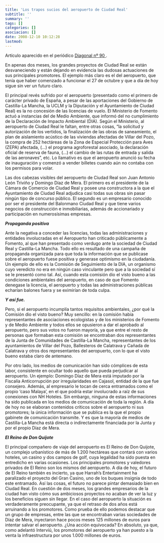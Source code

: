 ```yaml
---
title: 'Los trapos sucios del aeropuerto de Ciudad Real'
subtitle: ''
summary: ''
tags: []
categories: []
asociacion: []
date: 2008-12-10 10:12:28
lastmod:
---
```


Artículo aparecido en el periódico [Diagonal nº 90 ]( http://diagonalperiodico.net/spip.php?article6891).

En apenas dos meses, los grandes proyectos de Ciudad Real se están desvaneciendo y están dejando en evidencia las dudosas actuaciones de sus principales promotores. El ejemplo más claro es el del aeropuerto, que tenía que haber comenzado a funcionar el 27 de octubre y que a día de hoy sigue sin ver un futuro claro.

El principal revés sufrido por el aeropuerto (presentado como el primero de carácter privado de España, a pesar de las aportaciones del Gobierno de Castilla-La Mancha, la UCLM y la Diputación y el Ayuntamiento de Ciudad Real) es la no concesión de las licencias de vuelo. El Ministerio de Fomento actuó a instancias del de Medio Ambiente, que informó del no cumplimiento de la Declaración de Impacto Ambiental (DIA). Según el Ministerio, al aeropuerto de Ciudad Real le faltan, entre otras cosas, “la solicitud y autorización de los vertidos, la finalización de las obras de saneamiento, el plan de aislamiento acústico de las viviendas afectadas de Villar del Pozo, la compra de 252 hectáreas de la Zona de Especial Protección para Aves (ZEPA) afectada, (...) el programa agroforestal asociado, la declaración oficial de reserva de fauna, (...) el cambio de las rutas de entrada y salida de las aeronaves”, etc. Lo llamativo es que el aeropuerto anunció su fecha de inauguración y comenzó a vender billetes cuando aún no contaba con los permisos para volar.

Las dos cabezas visibles del aeropuerto de Ciudad Real son Juan Antonio León Triviño y Domingo Díaz de Mera. El primero es el presidente de la Cámara de Comercio de Ciudad Real y posee una constructora a la que el Ayuntamiento de Ciudad Real adjudica casi todas sus obras sin pasar ningún tipo de concurso público. El segundo es un empresario conocido por ser el presidente del Balonmano Ciudad Real y que tiene varios negocios de construcción e inmobiliarias, además de accionariado y participación en numerosísimas empresas.



***Propaganda positiva***



Ante la negativa a conceder las licencias, todas las administraciones y entidades involucradas en el Aeropuerto han criticado públicamente a Fomento, al que han presentado como verdugo ante la sociedad de Ciudad Real y Castilla-La Mancha. Todo ello es resultado de una campaña de propaganda organizada para que toda la información que se publicase sobre el aeropuerto fuese positiva y generase optimismo en la ciudadanía. Un ejemplo de ello es la Comisión de Seguimiento de la DIA, un organismo cuyo veredicto no era en ningún caso vinculante pero que a la sociedad sí se le presentó como tal. Así, cuando esta comisión dio el visto bueno a las condiciones ambientales del aeropuerto, en caso de que Fomento denegase la licencia, el aeropuerto y todas las administraciones públicas echarían balones fuera y se eximirían de toda culpa.



***Y así fue.***



Pero, si el aeropuerto incumplía tantos requisitos ambientales, ¿por qué la Comisión dio el visto bueno? Muy sencillo: en la comisión había representantes de asociaciones ecologistas y de los ministerios de Fomento y de Medio Ambiente y todos ellos se opusieron a dar el aprobado al aeropuerto, pero sus votos no fueron mayoría, ya que entre el resto de personas que formaban esta comisión se encontraban dos representantes de la Junta de Comunidades de Castilla-La Mancha, representantes de los ayuntamientos de Villar del Pozo, Ballesteros de Calatrava y Cañada de Calatrava y otros dos representantes del aeropuerto, con lo que el visto bueno estaba claro de antemano.

Por otro lado, los medios de comunicación han sido cómplices de esta labor, consistente en ocultar todo aquello que pueda perjudicar al aeropuerto. Un ejemplo: Domingo Díaz de Mera está imputado por la Fiscalía Anticorrupción por irregularidades en Cajasol, entidad de la que fue consejero. Además, al empresario le tocan de cerca entramados como el propio ‘caso Malaya’, en el que podría estar involucrado a raíz de sus conexiones con NH Hoteles. Sin embargo, ninguna de estas informaciones ha sido publicada en los medios de comunicación de toda la región. A día de hoy no se elaboran contenidos críticos sobre el aeropuerto ni sus promotores; la única información que se publica es la que el propio gabinete de comunicación transmite. Y es que la mayoría de medios de Castilla-La Mancha está directa o indirectamente financiada por la Junta y por el propio Díaz de Mera.



***El Reino de Don Quijote***

El principal compañero de viaje del aeropuerto es El Reino de Don Quijote, un complejo urbanístico de más de 1.200 hectáreas que contará con varios hoteles, un casino y dos campos de golf, cuya legalidad ha sido puesta en entredicho en varias ocasiones. Los principales promotores y valedores privados de El Reino son los mismos del aeropuerto. A día de hoy, el futuro de El Reino también es incierto, ya que Harrah’s Entertainment ha paralizado el proyecto del Gran Casino, uno de los buques insignia de todo este entramado. Así las cosas, el futuro no parece pintar demasiado bien en Ciudad Real. En cuestión de dos meses, los grandes empresarios de la ciudad han visto cómo sus ambiciosos proyectos no acaban de ver la luz y los beneficios siguen sin llegar. En el caso del aeropuerto la situación es verdaderamente preocupante, ya que el retraso de dos años está arruinando a los promotores. Como prueba de ello podemos destacar que un grupo de empresas, entre las que se encontraban varias sociedades de Díaz de Mera, inyectaron hace pocos meses 125 millones de euros para intentar salvar el aeropuerto. ¿Una acción equivocada? En absoluto, ya que, como adelantó Interviú, los promotores del aeropuerto ya han puesto a la venta la infraestructura por unos 1.000 millones de euros.